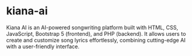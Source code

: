 # kiana-ai
Kiana AI is an AI-powered songwriting platform built with HTML, CSS, JavaScript, Bootstrap 5 (frontend), and PHP (backend). It allows users to create and customize song lyrics effortlessly, combining cutting-edge AI with a user-friendly interface.
